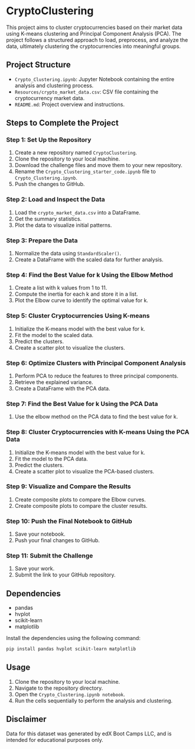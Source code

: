 # CryptoClustering
This project aims to cluster cryptocurrencies based on their market data using K-means clustering and Principal Component Analysis (PCA). The project follows a structured approach to load, preprocess, and analyze the data, ultimately clustering the cryptocurrencies into meaningful groups.

## Project Structure

- `Crypto_Clustering.ipynb`: Jupyter Notebook containing the entire analysis and clustering process.
- `Resources/crypto_market_data.csv`: CSV file containing the cryptocurrency market data.
- `README.md`: Project overview and instructions.

## Steps to Complete the Project

### Step 1: Set Up the Repository

1. Create a new repository named `CryptoClustering`.
2. Clone the repository to your local machine.
3. Download the challenge files and move them to your new repository.
4. Rename the `Crypto_Clustering_starter_code.ipynb` file to `Crypto_Clustering.ipynb`.
5. Push the changes to GitHub.

### Step 2: Load and Inspect the Data

1. Load the `crypto_market_data.csv` into a DataFrame.
2. Get the summary statistics.
3. Plot the data to visualize initial patterns.

### Step 3: Prepare the Data

1. Normalize the data using `StandardScaler()`.
2. Create a DataFrame with the scaled data for further analysis.

### Step 4: Find the Best Value for k Using the Elbow Method

1. Create a list with k values from 1 to 11.
2. Compute the inertia for each k and store it in a list.
3. Plot the Elbow curve to identify the optimal value for k.

### Step 5: Cluster Cryptocurrencies Using K-means

1. Initialize the K-means model with the best value for k.
2. Fit the model to the scaled data.
3. Predict the clusters.
4. Create a scatter plot to visualize the clusters.

### Step 6: Optimize Clusters with Principal Component Analysis

1. Perform PCA to reduce the features to three principal components.
2. Retrieve the explained variance.
3. Create a DataFrame with the PCA data.

### Step 7: Find the Best Value for k Using the PCA Data

1. Use the elbow method on the PCA data to find the best value for k.

### Step 8: Cluster Cryptocurrencies with K-means Using the PCA Data

1. Initialize the K-means model with the best value for k.
2. Fit the model to the PCA data.
3. Predict the clusters.
4. Create a scatter plot to visualize the PCA-based clusters.

### Step 9: Visualize and Compare the Results

1. Create composite plots to compare the Elbow curves.
2. Create composite plots to compare the cluster results.

### Step 10: Push the Final Notebook to GitHub

1. Save your notebook.
2. Push your final changes to GitHub.

### Step 11: Submit the Challenge

1. Save your work.
2. Submit the link to your GitHub repository.

## Dependencies

- pandas
- hvplot
- scikit-learn
- matplotlib

Install the dependencies using the following command:

```bash
pip install pandas hvplot scikit-learn matplotlib

```

## Usage

1. Clone the repository to your local machine.
2. Navigate to the repository directory.
3. Open the `Crypto_Clustering.ipynb notebook`.
4. Run the cells sequentially to perform the analysis and clustering.

## Disclaimer

Data for this dataset was generated by edX Boot Camps LLC, and is intended for educational purposes only.
